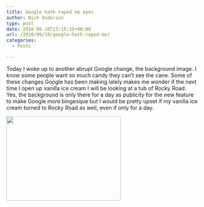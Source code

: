 ```yaml
---
title: Google hath raped me eyes
author: Nick Anderson
type: post
date: 2010-06-10T13:15:15+00:00
url: /2010/06/10/google-hath-raped-me/
categories:
  - Posts

---
```

Today I woke up to another abrupt Google change, the background image. I know some people want so much candy they can&#8217;t see the cane. Some of these changes Google has been making lately makes me wonder if the next time I open up vanilla ice cream I will be looking at a tub of Rocky Road. Yes, the background is only there for a day as publicity for the new feature to make Google more bingesque but I would be pretty upset if my vanilla ice cream turned to Rocky Road as well, even if only for a day.

[<img class="alignleft size-medium wp-image-754" title="google_background" src="http://www.cmdln.org/wp-content/uploads/2010/06/google_background-300x221.png" alt="" width="300" height="221" srcset="http://www.cmdln.org/wp-content/uploads/2010/06/google_background-300x221.png 300w, http://www.cmdln.org/wp-content/uploads/2010/06/google_background-1024x755.png 1024w, http://www.cmdln.org/wp-content/uploads/2010/06/google_background.png 1154w" sizes="(max-width: 300px) 100vw, 300px" />][1]

 [1]: http://www.cmdln.org/wp-content/uploads/2010/06/google_background.png
